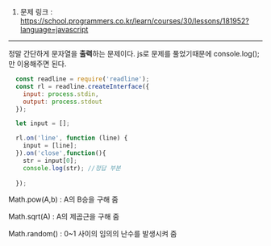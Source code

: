 1. 문제 링크 : https://school.programmers.co.kr/learn/courses/30/lessons/181952?language=javascript

---

정말 간단하게 문자열을 **출력**하는 문제이다. js로 문제를 풀었기때문에 console.log();만 이용해주면 된다.

~~~js
  const readline = require('readline');
  const rl = readline.createInterface({
    input: process.stdin,
    output: process.stdout
  });

  let input = [];

  rl.on('line', function (line) {
    input = [line];
  }).on('close',function(){
    str = input[0];
    console.log(str); //정답 부분
    
  });
~~~


Math.pow(A,b) : A의 B승을 구해 줌

Math.sqrt(A) : A의 제곱근을 구해 줌

Math.random() : 0~1 사이의 임의의 난수를 발생시켜 줌
